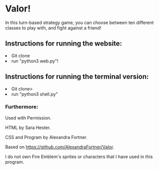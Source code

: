 # Valor!

In this turn-based strategy game, you can choose between
ten different classes to play with, and fight against a friend!

## Instructions for running the website:

<li> Git clone</li>
<li> run "python3 web.py"!</li>

## Instructions for running the terminal version:
<li>Git clone></li>
<li>run "python3 shell.py"</li>

### Furthermore:

Used with Permission.

HTML by Sara Hester.

CSS and Program by Alexandra Fortner.

Based on https://github.com/AlexandraFortner/Valor.

I do not own Fire Emblem's sprites or characters that I have used in this program.